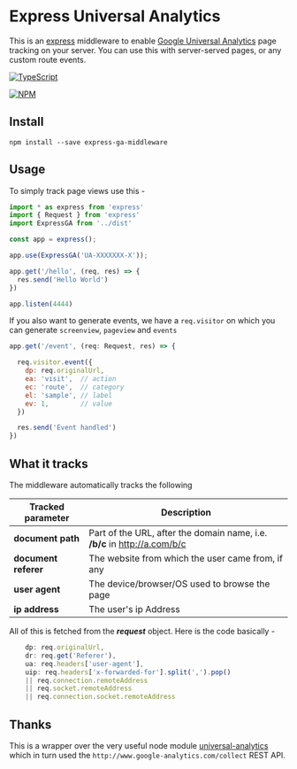 # Express Universal Analytics

This is an [express](http://expressjs.com) middleware to enable
[Google Universal Analytics](http://analytics.google.com)
page tracking on your server.
You can use this with server-served pages, or any custom route
events.

[![TypeScript](https://img.shields.io/badge/TypeScript-declared-blue.svg)](https://typescriptlang.org/)

[![NPM](https://nodei.co/npm/express-ga-middleware.png?downloads=true&downloadRank=true&stars=true)](https://nodei.co/npm/express-ga-middleware/)

## Install

```
npm install --save express-ga-middleware
```


## Usage

To simply track page views use this -

```javascript
import * as express from 'express'
import { Request } from 'express'
import ExpressGA from '../dist'

const app = express();

app.use(ExpressGA('UA-XXXXXXX-X'));

app.get('/hello', (req, res) => {
  res.send('Hello World')
})

app.listen(4444)
```


If you also want to generate events, we have a `req.visitor` on which
you can generate `screenview`, `pageview` and `events`
```js
app.get('/event', (req: Request, res) => {

  req.visitor.event({
    dp: req.originalUrl,
    ea: 'visit',  // action
    ec: 'route',  // category
    el: 'sample', // label
    ev: 1,        // value
  })

  res.send('Event handled')
})
```

## What it tracks

The middleware automatically tracks the following

| Tracked parameter | Description |
|-------------------|-------------|
| **document path** | Part of the URL, after the domain name, i.e. **/b/c** in  http://a.com/b/c |
| **document referer** | The website from which the user came from, if any |
| **user agent** | The device/browser/OS used to browse the page |
| **ip address** | The user's ip Address|

All of this is fetched from the _**request**_ object. Here is the code basically -

```javascript
    dp: req.originalUrl,
    dr: req.get('Referer'),
    ua: req.headers['user-agent'],
    uip: req.headers['x-forwarded-for'].split(',').pop()
    || req.connection.remoteAddress
    || req.socket.remoteAddress
    || req.connection.socket.remoteAddress

```

## Thanks

This is a wrapper over the very useful node module [universal-analytics](http://npmjs.com/universal-analytics)
which in turn used the `http://www.google-analytics.com/collect` REST API.